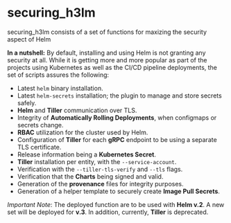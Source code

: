 # securing_h3lm
securing_h3lm consists of a set of functions for maxizing the security aspect of Helm 

**In a nutshell:**
By default, installing and using Helm is not granting any security at all. While it is getting more and more popular as part of the projects using Kubernetes as well as the CI/CD pipeline deployments, the set of scripts assures the following:

* Latest `helm` binary installation.
* Latest `helm-secrets` installation; the plugin to manage and store secrets safely.
* **Helm** and **Tiller** communication over TLS.
* Integrity of **Automatically Rolling Deployments**, when configmaps or secrets change.
* **RBAC** utilization for the cluster used by Helm.
* Configuration of **Tiller** for each **gRPC** endpoint to be using a separate TLS certificate.
* Release information being a **Kubernetes Secret**.
* **Tiller** installation per entity, with the `--service-account`.
* Verification with the `--tiller-tls-verify` and `--tls` flags.
* Verification that the **Charts** being signed and valid.
* Generation of the **provenance** files for integrity purposes.
* Generation of a helper template to securely create **Image Pull Secrets**.

*Important Note*: The deployed function are to be used with **Helm v.2**. A new set will be deployed for **v.3**. In addition, currently, **Tiller** is deprecated. 
